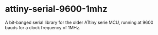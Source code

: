 # attiny-serial-9600-1mhz
A bit-banged serial library for the older ATtiny serie MCU, running at 9600 bauds for a clock frequency of 1MHz.
